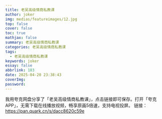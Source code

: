 ```yaml
---
title: 老吴高级情商私教课
author: joker
img: medias/featureimages/12.jpg
top: false
cover: false
toc: true
mathjax: false
summary: 老吴高级情商私教课
categories: 老吴高级情商私教课
tags:
  - 老吴高级情商私教课
keywords: joker
essay: false
abbrlink: 183
date: 2025-04-20 23:38:43
coverImg:
password:
---
```


我用夸克网盘分享了「老吴高级情商私教课」，点击链接即可保存。打开「夸克APP」，无需下载在线播放视频，畅享原画5倍速，支持电视投屏。
链接：https://pan.quark.cn/s/dacc8620c59e
